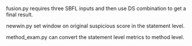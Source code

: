 fusion.py requires three SBFL inputs and then use DS combination to get a final result.

newwin.py set window on original suspicious score in the statement level. 

method_exam.py can convert the statement level metrics to method level.
